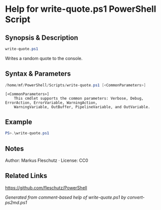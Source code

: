 # Help for write-quote.ps1 PowerShell Script

## Synopsis & Description
```powershell
write-quote.ps1
```

Writes a random quote to the console.

## Syntax & Parameters
```powershell
/home/mf/PowerShell/Scripts/write-quote.ps1 [<CommonParameters>]
```

```
[<CommonParameters>]
    This cmdlet supports the common parameters: Verbose, Debug, ErrorAction, ErrorVariable, WarningAction, 
    WarningVariable, OutBuffer, PipelineVariable, and OutVariable.
```

## Example
```powershell
PS>.\write-quote.ps1
```


## Notes
Author: Markus Fleschutz · License: CC0

## Related Links
https://github.com/fleschutz/PowerShell

*Generated from comment-based help of write-quote.ps1 by convert-ps2md.ps1*
